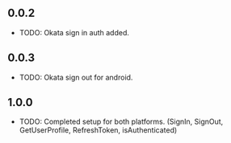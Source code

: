 ## 0.0.2

* TODO: Okata sign in auth added.


## 0.0.3

* TODO: Okata sign out for android.


## 1.0.0

* TODO: Completed setup for both platforms. (SignIn, SignOut, GetUserProfile, RefreshToken, isAuthenticated)
